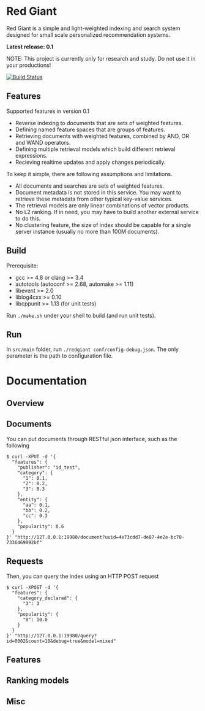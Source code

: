 # Red Giant

Red Giant is a simple and light-weighted indexing and search system designed
for small scale personalized recommendation systems.

**Latest release: 0.1**

NOTE: This project is currently only for research and study. Do not use it in your productions!

[![Build Status](https://travis-ci.org/tinro/RedGiant.svg?branch=master)](https://travis-ci.org/tinro/RedGiant)

## Features

Supported features in version 0.1
* Reverse indexing to documents that are sets of weighted features.
* Defining named feature spaces that are groups of features.
* Retrieving documents with weighted features, combined by AND, OR and WAND operators.
* Defining multiple retrieval models which build different retrieval expressions.
* Recieving realtime updates and apply changes periodically.

To keep it simple, there are following assumptions and limitations.
* All documents and searches are sets of weighted features.
* Document metadata is not stored in this service. You may want to retrieve these metadata from other typical key-value services.
* The retrieval models are only linear combinations of vector products.
* No L2 ranking. If in need, you may have to build another external service to do this.
* No clustering feature, the size of index should be capable for a single server instance (usually no more than 100M documents).

## Build 

Prerequisite:

* gcc >= 4.8 or clang >= 3.4
* autotools (autoconf >= 2.68, automake >= 1.11)
* libevent >= 2.0
* liblog4cxx >= 0.10
* libcppunit >= 1.13 (for unit tests)

Run `./make.sh` under your shell to build (and run unit tests).

## Run

In `src/main` folder, run `./redgiant conf/config-debug.json`.
The only parameter is the path to configuration file.

# Documentation

## Overview

## Documents

You can put documents through RESTful json interface, such as the following

    $ curl -XPUT -d '{
      "features": {
        "publisher": "id_test",
        "category": {
          "1": 0.1,
          "2": 0.2,
          "3": 0.3
        },
        "entity": {
          "aa": 0.1,
          "bb": 0.2,
          "cc": 0.3
        },
        "popularity": 0.6
      }
    }' "http://127.0.0.1:19980/document?uuid=4e73cdd7-de87-4e2e-bc70-7336469092bf"

## Requests

Then, you can query the index using an HTTP POST request

    $ curl -XPOST -d '{
      "features": {
        "category_declared": {
          "3": 3
        },
        "popularity": {
          "0": 10.0
        }
      }
    }' "http://127.0.0.1:19980/query?id=0002&count=10&debug=true&model=mixed"

## Features

## Ranking models

## Misc

